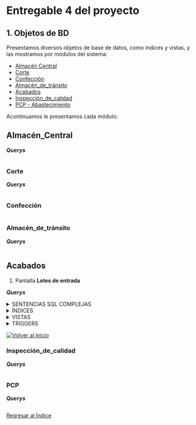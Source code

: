 # Entregable 4 del proyecto
## 1. Objetos de BD
Presentamos diversos objetos de base de datos, como índices y vistas, y las mostramos por módulos del sistema:
- [Almacén Central](#almacén_central)
- [Corte](#corte)
- [Confección](#confección)
- [Almacén_de_tránsito](#almacén_de_tránsito)
- [Acabados](#acabados)
- [Inspección_de_calidad](#inspección_de_calidad)
- [PCP - Abastecimiento](#pcp)

Acontinuamos le presentamos cada módulo:
## Almacén_Central


***Querys***
```sql

```
  
### Corte


***Querys***
```sql

```
  
### Confección
```sql

```
  
### Almacén_de_tránsito

***Querys***
```sql

```
  
## Acabados
1. Pantalla **Lotes de entrada**

***Querys***

<details>
  <summary>SENTENCIAS SQL COMPLEJAS</summary>
  
```sql
-- ========= INDICES =========
2. Pantalla **Detalle de caja**
```sql
--WHERE id_caja = '101' : Indica el id principal que será parte de la url para el detalle de caja.
-- DETALLE CAJA: SENTENCIA SQL
SELECT cp.id_caja as ID_Caja,
cp.cantidad , 
gconf.id_guia_confeccion as ID_guia,
tp.nombre, ep.nombre ,t.nombre,
g.nombre  ,
    COALESCE(gconf.medida_longitud::text, ' ') AS ml,
    COALESCE(gconf.medida_hombro::text, ' ') AS mh,
    COALESCE(gconf.medida_pecho::text, ' ') AS mp,
    COALESCE(gconf.medida_manga::text, ' ') AS mm,
    COALESCE(gconf.medida_cintura::text, ' ') AS mc,
    COALESCE(gconf.medida_cadera::text, ' ') AS mca,
    COALESCE(gconf.medida_muslo::text, ' ') AS mmu
FROM 
dimension_confeccion dc
JOIN guia_confeccion gconf ON dc.id_guia_confeccion = gconf.id_guia_confeccion
JOIN tipo_prenda tp ON dc.id_tipo_prenda = tp.id_tipo_prenda
JOIN estilo_prenda ep ON dc.id_estilo_prenda = ep.id_estilo_prenda
JOIN talla t ON dc.id_talla = t.id_talla
JOIN genero g ON dc.id_genero = g.id_genero
join dimension_prenda dp on dc.id_dim_confeccion = dp.id_dim_confeccion 
join caja_prenda cp on dp.id_dim_prenda = cp.id_dim_prenda
join prenda p on cp.id_caja = p.id_caja 
where cp.id_caja = '101';

-- DETALLE CAJA: Mostrar, al cargar la página todos los detalles de una
-- caja perteneciente a un lote que ingresa al área de acabados
-- (Se muestra 'No hay datos' si en la DB no hay datos):
SELECT 
    COALESCE(subquery.id_caja::text, 'No hay datos') AS id_caja,
    subquery.cantidad, 
    subquery.id_guia AS id_guia,
    subquery.tipo_prenda, 
    subquery.estilo_prenda, 
    subquery.talla, 
    subquery.genero,
    subquery.ml,
    subquery.mh,
    subquery.mp,
    subquery.mm,
    subquery.mc,
    subquery.mca,
    subquery.mmu
FROM (
    SELECT 
        cp.id_caja::text AS id_caja,
        cp.cantidad, 
        gconf.id_guia_confeccion AS id_guia,
        tp.nombre AS tipo_prenda, 
        ep.nombre AS estilo_prenda, 
        t.nombre AS talla, 
        g.nombre AS genero,
        COALESCE(gconf.medida_longitud::text, ' ') AS ml,
        COALESCE(gconf.medida_hombro::text, ' ') AS mh,
        COALESCE(gconf.medida_pecho::text, ' ') AS mp,
        COALESCE(gconf.medida_manga::text, ' ') AS mm,
        COALESCE(gconf.medida_cintura::text, ' ') AS mc,
        COALESCE(gconf.medida_cadera::text, ' ') AS mca,
        COALESCE(gconf.medida_muslo::text, ' ') AS mmu
    FROM 
        dimension_confeccion dc
    JOIN 
        guia_confeccion gconf ON dc.id_guia_confeccion = gconf.id_guia_confeccion
    JOIN 
        tipo_prenda tp ON dc.id_tipo_prenda = tp.id_tipo_prenda
    JOIN 
        estilo_prenda ep ON dc.id_estilo_prenda = ep.id_estilo_prenda
    JOIN 
        talla t ON dc.id_talla = t.id_talla
    JOIN 
        genero g ON dc.id_genero = g.id_genero
    JOIN 
        dimension_prenda dp ON dc.id_dim_confeccion = dp.id_dim_confeccion 
    JOIN 
        caja_prenda cp ON dp.id_dim_prenda = cp.id_dim_prenda
    JOIN 
        prenda p ON cp.id_caja = p.id_caja 
    WHERE 
        cp.id_caja = '101'
) subquery
UNION ALL
SELECT 
    'No hay datos' AS id_caja,
    NULL AS cantidad, 
    null AS id_guia,
    NULL AS tipo_prenda, 
    NULL AS estilo_prenda, 
    NULL AS talla, 
    NULL AS genero,
    ' ' AS ml,
    ' ' AS mh,
    ' ' AS mp,
    ' ' AS mm,
    ' ' AS mc,
    ' ' AS mca,
    ' ' AS mmu
WHERE NOT EXISTS (
    SELECT 1 
    FROM dimension_confeccion dc
    JOIN guia_confeccion gconf ON dc.id_guia_confeccion = gconf.id_guia_confeccion
    JOIN tipo_prenda tp ON dc.id_tipo_prenda = tp.id_tipo_prenda
    JOIN estilo_prenda ep ON dc.id_estilo_prenda = ep.id_estilo_prenda
    JOIN talla t ON dc.id_talla = t.id_talla
    JOIN genero g ON dc.id_genero = g.id_genero
    JOIN dimension_prenda dp ON dc.id_dim_confeccion = dp.id_dim_confeccion 
    JOIN caja_prenda cp ON dp.id_dim_prenda = cp.id_dim_prenda
    JOIN prenda p ON cp.id_caja = p.id_caja 
    WHERE cp.id_caja = '101'
);

```

***VIEW - Detalle caja***
```sql
CREATE VIEW vista_datos_confeccion AS
SELECT 
    cp.id_caja::text AS id_caja,
    cp.cantidad, 
    gconf.id_guia_confeccion::text AS id_guia,
    tp.nombre AS tipo_prenda, 
    ep.nombre AS estilo_prenda, 
    t.nombre AS talla, 
    g.nombre AS genero,
    COALESCE(gconf.medida_longitud::text, ' ') AS ml,
    COALESCE(gconf.medida_hombro::text, ' ') AS mh,
    COALESCE(gconf.medida_pecho::text, ' ') AS mp,
    COALESCE(gconf.medida_manga::text, ' ') AS mm,
    COALESCE(gconf.medida_cintura::text, ' ') AS mc,
    COALESCE(gconf.medida_cadera::text, ' ') AS mca,
    COALESCE(gconf.medida_muslo::text, ' ') AS mmu
FROM 
    dimension_confeccion dc
JOIN 
    guia_confeccion gconf ON dc.id_guia_confeccion = gconf.id_guia_confeccion
JOIN 
    tipo_prenda tp ON dc.id_tipo_prenda = tp.id_tipo_prenda
JOIN 
    estilo_prenda ep ON dc.id_estilo_prenda = ep.id_estilo_prenda
JOIN 
    talla t ON dc.id_talla = t.id_talla
JOIN 
    genero g ON dc.id_genero = g.id_genero
JOIN 
    dimension_prenda dp ON dc.id_dim_confeccion = dp.id_dim_confeccion 
JOIN 
    caja_prenda cp ON dp.id_dim_prenda = cp.id_dim_prenda
JOIN 
    prenda p ON cp.id_caja = p.id_caja;

-- ====== VISTAS: ==============
-- ID Caja
select id_caja from vista_datos_confeccion
where id_caja =' 101';
-- Cantidad
select cantidad from vista_datos_confeccion
where id_caja =' 101';
-- ID guía
select id_guia from vista_datos_confeccion
where id_caja =' 101';
-- Tipo prenda
select tipo_prenda from vista_datos_confeccion
where id_caja =' 101';

-- GRILLA DETALLE
select tipo_prenda,id_guia,ml,mh,mp,
mm,mc,mca,mmu,estilo_prenda,talla,
genero 
from vista_datos_confeccion
where id_caja =' 101';

```
</details>


<details>
  <summary>ÍNDICES</summary>
  
```sql
-- ========= INDICES =========
-- 1. Consultar datos de empleado del área acabados
CREATE INDEX EMPL_ACABADO ON empleado(nombre, primer_apellido, id_area)

EXPLAIN ANALYZE
SELECT * FROM EMPL_ACABADO
WHERE id_area=5;

-- 2. Actividad diaria: Ver la actividad que se realizó hoy en la empresa
CREATE INDEX ACT_DIARIA ON actividad_diaria(cantidad_hecha)

EXPLAIN ANALYZE
SELECT * FROM ACT_DIARIA
WHERE

```
</details>

<details>
  <summary>VISTAS</summary>
  
```sql
-- ========= VISTAS =========
```sql
-- 1. CARGAR LOTES: lotes entrantes al área de acabados, en carga de página.
create view entrante_aca as 
SELECT le.id_entrada ,le.fecha_entrada,l.id_tipo_lote,l.cantidad, dc.id_dim_confeccion,dc.id_guia_confeccion
FROM lote_entrada le
JOIN lote l on le.id_lote = l.id_lote
join dimension_confeccion dc on l.id_dim_confeccion = dc.id_dim_confeccion
LIMIT 200;

-- BOTÖN BUSCAR
select * from entrante_aca
where id_entrada='101';
```

```
</details>

<details>
  <summary>SECUENCIAS</summary>
  
```sql
-- ========= SECUENCIAS ==========
-- Seriales:
-- Trabajando con secuencias en tablas del Modelo ER que intervienen en el módulo de acabados.

CREATE TABLE direccion
(
  id_direccion SERIAL,
  descripcion VARCHAR(100) NOT NULL,
  PRIMARY KEY (id_direccion)
);

CREATE TABLE correo
(
  id_correo SERIAL,
  direccion_correo VARCHAR(100) NOT NULL,
  PRIMARY KEY (id_correo)
);

CREATE TABLE telefono
(
  id_telefono SERIAL,
  numero VARCHAR(30) NOT NULL,
  PRIMARY KEY (id_telefono),
  UNIQUE (numero)
);

CREATE TABLE cargo
(
  id_cargo SERIAL,
  nombre VARCHAR(15) NOT NULL,
  PRIMARY KEY (id_cargo),
  UNIQUE (nombre)
);

CREATE TABLE estado
(
  id_estado SERIAL,
  nombre VARCHAR(20) NOT NULL,
  PRIMARY KEY (id_estado),
  UNIQUE (nombre)
);
CREATE TABLE guia_confeccion
(
  id_guia_confeccion SERIAL,
  medida_pecho NUMERIC(4,2),
  medida_cintura NUMERIC(4,2),
  medida_cadera NUMERIC(4,2),
  medida_hombro NUMERIC(4,2),
  medida_longitud NUMERIC(4,2),
  medida_manga NUMERIC(4,2),
  medida_muslo NUMERIC(4,2),
  PRIMARY KEY (id_guia_confeccion)
);

CREATE TABLE tipo_prenda
(
  id_tipo_prenda SERIAL,
  nombre VARCHAR(10) NOT NULL,
  PRIMARY KEY (id_tipo_prenda),
  UNIQUE (nombre)
);

CREATE TABLE estilo_prenda
(
  id_estilo_prenda SERIAL,
  nombre VARCHAR(10) NOT NULL,
  PRIMARY KEY (id_estilo_prenda),
  UNIQUE (nombre)
);

CREATE TABLE talla
(
  id_talla SERIAL,
  nombre VARCHAR(4) NOT NULL,
  PRIMARY KEY (id_talla),
  UNIQUE (nombre)
);

CREATE TABLE genero
(
  id_genero SERIAL,
  nombre VARCHAR(10) NOT NULL,
  PRIMARY KEY (id_genero),
  UNIQUE (nombre)
);

CREATE TABLE acabado
(
  id_acabado SERIAL,
  nombre VARCHAR(10) NOT NULL,
  PRIMARY KEY (id_acabado),
  UNIQUE (nombre)
);

CREATE TABLE area
(
  id_area SERIAL,
  nombre VARCHAR(20) NOT NULL,
  PRIMARY KEY (id_area),
  UNIQUE (nombre)
);
CREATE TABLE dimension_confeccion
(
  id_dim_confeccion SERIAL,
  id_tipo_prenda INT NOT NULL,
  id_estilo_prenda INT NOT NULL,
  id_guia_confeccion INT NOT NULL,
  id_talla INT NOT NULL,
  id_genero INT NOT NULL,
  PRIMARY KEY (id_dim_confeccion),
  FOREIGN KEY (id_tipo_prenda) REFERENCES tipo_prenda(id_tipo_prenda),
  FOREIGN KEY (id_estilo_prenda) REFERENCES estilo_prenda(id_estilo_prenda),
  FOREIGN KEY (id_guia_confeccion) REFERENCES guia_confeccion(id_guia_confeccion),
  FOREIGN KEY (id_talla) REFERENCES talla(id_talla),
  FOREIGN KEY (id_genero) REFERENCES genero(id_genero)
);
CREATE TABLE lote
(
  id_lote SERIAL,
  cantidad INT NOT NULL,
  id_estado INT NOT NULL,
  id_tipo_lote INT NOT NULL,
  id_dim_corte INT,
  id_dim_confeccion INT,
  id_dim_materia_prima INT,
  id_actividad INT,
  fecha_creacion TIMESTAMP NOT NULL,
  PRIMARY KEY (id_lote),
  FOREIGN KEY (id_estado) REFERENCES estado(id_estado),
  FOREIGN KEY (id_tipo_lote) REFERENCES tipo_lote(id_tipo_lote),
  FOREIGN KEY (id_dim_corte) REFERENCES dimension_corte(id_dim_corte),
  FOREIGN KEY (id_dim_confeccion) REFERENCES dimension_confeccion(id_dim_confeccion),
  FOREIGN KEY (id_dim_materia_prima) REFERENCES dimension_materia_prima(id_dim_materia_prima),
  FOREIGN KEY (id_actividad) REFERENCES actividad_diaria(id_actividad)
);
CREATE TABLE caja_prenda
(
  id_caja SERIAL,
  cantidad INT NOT NULL,
  fecha_creacion TIMESTAMP NOT NULL,
  id_estado INT NOT NULL,
  id_dim_prenda INT NOT NULL,
  id_actividad INT NOT NULL,
  PRIMARY KEY (id_caja),
  FOREIGN KEY (id_estado) REFERENCES estado(id_estado),
  FOREIGN KEY (id_dim_prenda) REFERENCES dimension_prenda(id_dim_prenda),
  FOREIGN KEY (id_actividad) REFERENCES actividad_diaria(id_actividad)
);
```
</details>

<details>
  <summary>TRIGGERS</summary>
  
```sql
-- ========= TRIGGERS =========
-- 1. CAJA SALIDA
-- A) Creando una función que lance una exception si queremos asignar una caja de salida después de 9pm.
CREATE OR REPLACE FUNCTION VALIDAR_HORARIO_CAJA_ACAB_SALIDA()
RETURNS TRIGGER
LANGUAGE PLPGSQL AS $$
BEGIN
IF TO_CHAR(CURRENT_DATE, 'd') IN ('1') -- Para domingos
OR
-- Horario fuera de trabajo de acabado u oficina
TO_CHAR(now(),'hh24:mi') NOT BETWEEN '07:00' AND '21:00'
THEN
RAISE EXCEPTION 'No está permitido asignar caja de salida. Comunìquese con Administricación o su sipervisor inmediato';
END IF;
RETURN NULL;
END $$;

-- B) TRIGGER
-- Creando trigger para ejecutar antes de un INSERT de la tabla caja_salida
CREATE TRIGGER ADVER_CAJA_SALIDA
BEFORE INSERT ON EMPLOYEES
EXECUTE PROCEDURE VALIDAR_HORARIO_CAJA_ACAB_SALIDA();

-- C) PRUEBA
INSERT caja_salida 
WHERE 


-- 2.
-- A)
-- B) TRIGGER
-- C) PRUEBA

-- A)
-- B) TRIGGER
-- C) PRUEBA

-- A)
-- B) TRIGGER
-- C) PRUEBA

-- A)
-- B) TRIGGER
-- C) PRUEBA

```
</details>

  [![Volver al inicio](https://img.shields.io/badge/Volver_al_inicio-blue)](#1-objetos-de-bd)





### Inspección_de_calidad


***Querys***
```sql

```

### PCP


***Querys***
```sql

```


[Regresar al Índice](./indice.md)
